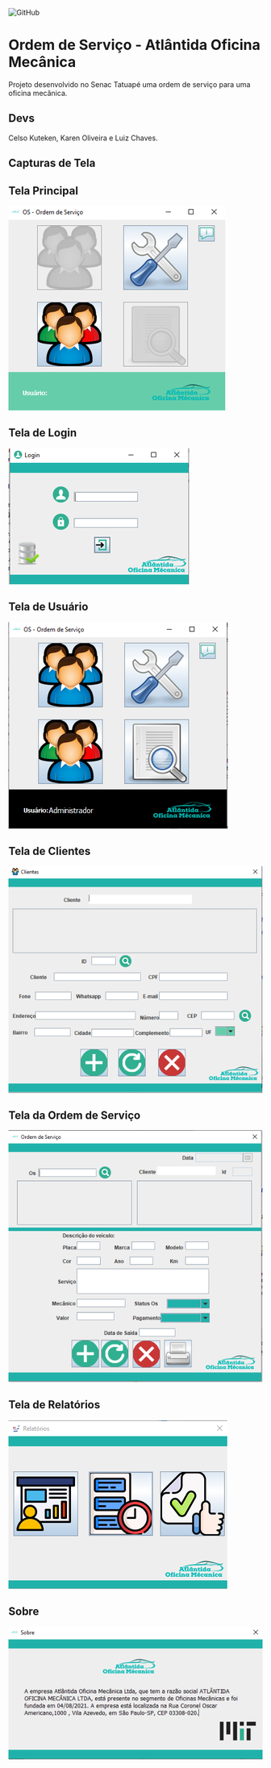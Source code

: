 ![GitHub](https://img.shields.io/github/license/karenoliveiraw/portfolio-java?style=for-the-badge)

# Ordem de Serviço - Atlântida Oficina Mecânica

Projeto desenvolvido no Senac Tatuapé uma ordem de serviço para uma oficina mecânica.

## Devs

Celso Kuteken, Karen Oliveira e Luiz Chaves.
## Capturas de Tela

## Tela Principal

![tela](https://github.com/karenoliveiraw/os-atlantida/blob/main/imgoficina/Main%20-%20Grupo%20atlantida.PNG)

## Tela de Login

![tela](https://github.com/karenoliveiraw/os-atlantida/blob/main/imgoficina/Login%20-%20Grupo%20atlantida.PNG)
## Tela de Usuário

![tela](https://github.com/karenoliveiraw/os-atlantida/blob/main/imgoficina/Usuarios%20-%20Grupo%20atlantida.PNG)
## Tela de Clientes
![tela](https://github.com/karenoliveiraw/os-atlantida/blob/main/imgoficina/Cliente%20-%20Grupo%20atlantida.PNG)
## Tela da Ordem de Serviço

![tela](https://github.com/karenoliveiraw/os-atlantida/blob/main/imgoficina/OS%20-%20Grupo%20atlantida.PNG)
## Tela de Relatórios

![tela](https://github.com/karenoliveiraw/os-atlantida/blob/main/imgoficina/Relatorios%20-%20Grupo%20atlantida.PNG)

## Sobre
![tela](https://github.com/karenoliveiraw/os-atlantida/blob/main/imgoficina/Sobre%20-%20Grupo%20atlantida.PNG)
